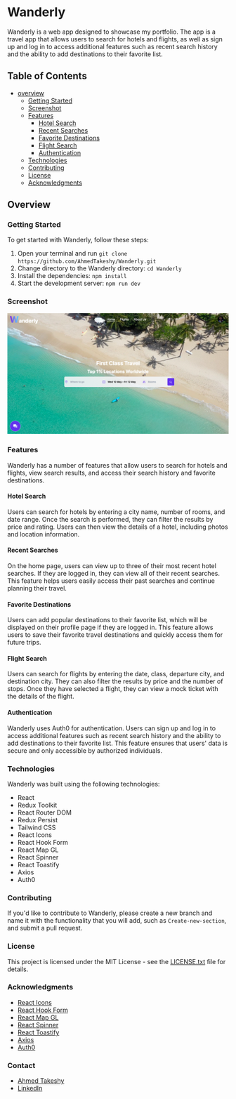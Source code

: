 # Wanderly

Wanderly is a web app designed to showcase my portfolio. The app is a travel app that allows users to search for hotels and flights, as well as sign up and log in to access additional features such as recent search history and the ability to add destinations to their favorite list.

## Table of Contents

- [overview](#overview)
    - [Getting Started](#getting-started)
    - [Screenshot](#screenshot)
    - [Features](#features)
        - [Hotel Search](#hotel-search)
        - [Recent Searches](#recent-searches)
        - [Favorite Destinations](#favorite-destinations)
        - [Flight Search](#flight-search)
        - [Authentication](#authentication)
    - [Technologies](#technologies)
    - [Contributing](#contributing)
    - [License](#license)
    - [Acknowledgments](#acknowledgments)


## Overview

### Getting Started

To get started with Wanderly, follow these steps:

1. Open your terminal and run `git clone https://github.com/AhmedTakeshy/Wanderly.git`
2. Change directory to the Wanderly directory: `cd Wanderly`
3. Install the dependencies: `npm install`
4. Start the development server: `npm run dev`

### Screenshot

![Wanderly](./public/wanderly.png)

### Features

Wanderly has a number of features that allow users to search for hotels and flights, view search results, and access their search history and favorite destinations.

#### Hotel Search

Users can search for hotels by entering a city name, number of rooms, and date range. Once the search is performed, they can filter the results by price and rating. Users can then view the details of a hotel, including photos and location information.

#### Recent Searches

On the home page, users can view up to three of their most recent hotel searches. If they are logged in, they can view all of their recent searches. This feature helps users easily access their past searches and continue planning their travel.

#### Favorite Destinations

Users can add popular destinations to their favorite list, which will be displayed on their profile page if they are logged in. This feature allows users to save their favorite travel destinations and quickly access them for future trips.

#### Flight Search

Users can search for flights by entering the date, class, departure city, and destination city. They can also filter the results by price and the number of stops. Once they have selected a flight, they can view a mock ticket with the details of the flight.

#### Authentication

Wanderly uses Auth0 for authentication. Users can sign up and log in to access additional features such as recent search history and the ability to add destinations to their favorite list. This feature ensures that users' data is secure and only accessible by authorized individuals.

### Technologies

Wanderly was built using the following technologies:

- React
- Redux Toolkit
- React Router DOM
- Redux Persist
- Tailwind CSS
- React Icons
- React Hook Form
- React Map GL
- React Spinner
- React Toastify
- Axios
- Auth0

### Contributing

If you'd like to contribute to Wanderly, please create a new branch and name it with the functionality that you will add, such as `Create-new-section`, and submit a pull request.

### License

This project is licensed under the MIT License - see the [LICENSE.txt](LICENSE.txt) file for details.

### Acknowledgments

- [React Icons](https://react-icons.github.io/react-icons/)
- [React Hook Form](https://react-hook-form.com/)
- [React Map GL](https://visgl.github.io/react-map-gl/)
- [React Spinner](https://www.npmjs.com/package/react-spinners)
- [React Toastify](https://fkhadra.github.io/react-toastify/introduction/)
- [Axios](https://axios-http.com/)
- [Auth0](https://auth0.com/)

### Contact

- [Ahmed Takeshy](https://takeshy.works/)
- [LinkedIn](https://www.linkedin.com/in/ahmed-abdelsamie-a1a46a166/)
